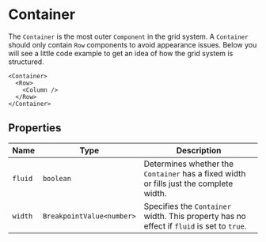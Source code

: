# Container

The `Container` is the most outer `Component` in the grid system. A `Container` should only contain
`Row` components to avoid appearance issues. Below you will see a little code example to get an idea
of how the grid system is structured.

```tsx
<Container>
  <Row>
    <Column />
  </Row>
</Container>
```

## Properties

| Name    | Type                      | Description                                                                               |
| ------- | ------------------------- | ----------------------------------------------------------------------------------------- |
| `fluid` | `boolean`                 | Determines whether the `Container` has a fixed width or fills just the complete width.    |
| `width` | `BreakpointValue<number>` | Specifies the `Container` width. This property has no effect if `fluid` is set to `true`. |
